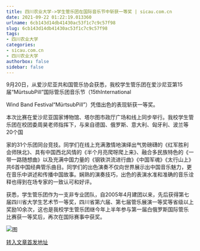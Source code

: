 ```yaml
---
title: 四川农业大学->学生管乐团在国际音乐节中斩获一等奖 | sicau.com.cn
date: 2021-09-22 01:22:19.013360
urlname: 6cb143d14db41430ac53f1c7c9c57f98
slug: 6cb143d14db41430ac53f1c7c9c57f98
tags: 
- 四川农业大学
categories:
- sicau.com.cn
- 四川农业大学
authorbox: false
sidebar: false
---
```

9月20日，从爱沙尼亚共和国管乐协会获悉，我校学生管乐团在爱沙尼亚第15届“MürtsubPill”国际管乐团音乐节（15thInternational

Wind Band Festival“MürtsubPill”）凭借出色的表现斩获一等奖。

本次比赛在爱沙尼亚国家博物馆、塔尔图市政厅广场和线上同步举行。我校学生管乐团在校团委周昊老师指挥下，与来自德国、俄罗斯、意大利、匈牙利、波兰等20个国
<!--more-->
家的31个乐团同台竞技。同学们在线上充满激情地演绎出气势磅礴的《红军胜利会师陕北》、具有中国西北风情的《半个月亮爬呀爬上来》、融合多民族特色的《一带一路随想曲》以及充满中国力量的《钢铁洪流进行曲》《中国军魂》《太行山上》共6首中国经典管乐曲目。同学们的出色演奏不仅向世界展示出中国音乐魅力，更在音乐中讲述和传播中国故事。娴熟的演奏技巧，出色的表演水准和准确的音乐诠释也得到在场专家的一致认可和好评。

获悉，学生管乐团作为一支非专业团队，自2005年4月建团以来，先后获得第七届四川省大学生艺术节一等奖，四川省第六届、第七届管乐展演一等奖等省级以上奖励10余次，这也是我校学生管乐团继今年上半年参与第一届白俄罗斯国际管乐比赛获一等奖后，再次在国际赛事中获奖。

![图](https://news.sicau.edu.cn/__local/C/30/9E/8D3B45774A75208EC58C51718FD_CA2D54B1_15AEA.png)

[转入文章首发地址](https://news.sicau.edu.cn/info/1078/64641.htm)